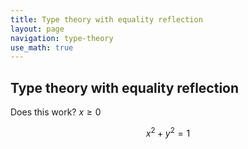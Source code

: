 ```yaml
---
title: Type theory with equality reflection
layout: page
navigation: type-theory
use_math: true
---
```


## Type theory with equality reflection

Does this work? $x \geq 0$


$$x^2 + y^2 = 1$$
